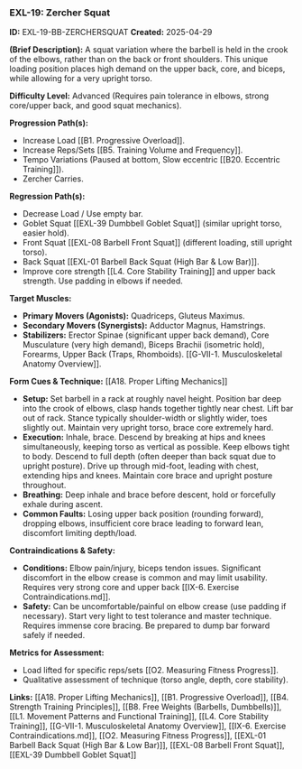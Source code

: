 ### **EXL-19: Zercher Squat**

**ID:** EXL-19-BB-ZERCHERSQUAT **Created:** 2025-04-29

**(Brief Description):** A squat variation where the barbell is held in the crook of the elbows, rather than on the back or front shoulders. This unique loading position places high demand on the upper back, core, and biceps, while allowing for a very upright torso.

**Difficulty Level:** Advanced (Requires pain tolerance in elbows, strong core/upper back, and good squat mechanics).

**Progression Path(s):**

- Increase Load [[B1. Progressive Overload]].
- Increase Reps/Sets [[B5. Training Volume and Frequency]].
- Tempo Variations (Paused at bottom, Slow eccentric [[B20. Eccentric Training]]).
- Zercher Carries.

**Regression Path(s):**

- Decrease Load / Use empty bar.
- Goblet Squat [[EXL-39 Dumbbell Goblet Squat]] (similar upright torso, easier hold).
- Front Squat [[EXL-08 Barbell Front Squat]] (different loading, still upright torso).
- Back Squat [[EXL-01 Barbell Back Squat (High Bar & Low Bar)]].
- Improve core strength [[L4. Core Stability Training]] and upper back strength. Use padding in elbows if needed.

**Target Muscles:**

- **Primary Movers (Agonists):** Quadriceps, Gluteus Maximus.
- **Secondary Movers (Synergists):** Adductor Magnus, Hamstrings.
- **Stabilizers:** Erector Spinae (significant upper back demand), Core Musculature (very high demand), Biceps Brachii (isometric hold), Forearms, Upper Back (Traps, Rhomboids). [[G-VII-1. Musculoskeletal Anatomy Overview]].

**Form Cues & Technique:** [[A18. Proper Lifting Mechanics]]

- **Setup:** Set barbell in a rack at roughly navel height. Position bar deep into the crook of elbows, clasp hands together tightly near chest. Lift bar out of rack. Stance typically shoulder-width or slightly wider, toes slightly out. Maintain very upright torso, brace core extremely hard.
- **Execution:** Inhale, brace. Descend by breaking at hips and knees simultaneously, keeping torso as vertical as possible. Keep elbows tight to body. Descend to full depth (often deeper than back squat due to upright posture). Drive up through mid-foot, leading with chest, extending hips and knees. Maintain core brace and upright posture throughout.
- **Breathing:** Deep inhale and brace before descent, hold or forcefully exhale during ascent.
- **Common Faults:** Losing upper back position (rounding forward), dropping elbows, insufficient core brace leading to forward lean, discomfort limiting depth/load.

**Contraindications & Safety:**

- **Conditions:** Elbow pain/injury, biceps tendon issues. Significant discomfort in the elbow crease is common and may limit usability. Requires very strong core and upper back [[IX-6. Exercise Contraindications.md]].
- **Safety:** Can be uncomfortable/painful on elbow crease (use padding if necessary). Start very light to test tolerance and master technique. Requires immense core bracing. Be prepared to dump bar forward safely if needed.

**Metrics for Assessment:**

- Load lifted for specific reps/sets [[O2. Measuring Fitness Progress]].
- Qualitative assessment of technique (torso angle, depth, core stability).

**Links:** [[A18. Proper Lifting Mechanics]], [[B1. Progressive Overload]], [[B4. Strength Training Principles]], [[B8. Free Weights (Barbells, Dumbbells)]], [[L1. Movement Patterns and Functional Training]], [[L4. Core Stability Training]], [[G-VII-1. Musculoskeletal Anatomy Overview]], [[IX-6. Exercise Contraindications.md]], [[O2. Measuring Fitness Progress]], [[EXL-01 Barbell Back Squat (High Bar & Low Bar)]], [[EXL-08 Barbell Front Squat]], [[EXL-39 Dumbbell Goblet Squat]]